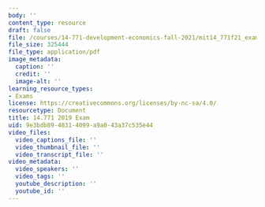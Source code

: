 ```yaml
---
body: ''
content_type: resource
draft: false
file: /courses/14-771-development-economics-fall-2021/mit14_771f21_exam.pdf
file_size: 325444
file_type: application/pdf
image_metadata:
  caption: ''
  credit: ''
  image-alt: ''
learning_resource_types:
- Exams
license: https://creativecommons.org/licenses/by-nc-sa/4.0/
resourcetype: Document
title: 14.771 2019 Exam
uid: 9e3bdb89-4831-4099-a9a0-43a37c535e44
video_files:
  video_captions_file: ''
  video_thumbnail_file: ''
  video_transcript_file: ''
video_metadata:
  video_speakers: ''
  video_tags: ''
  youtube_description: ''
  youtube_id: ''
---
```

